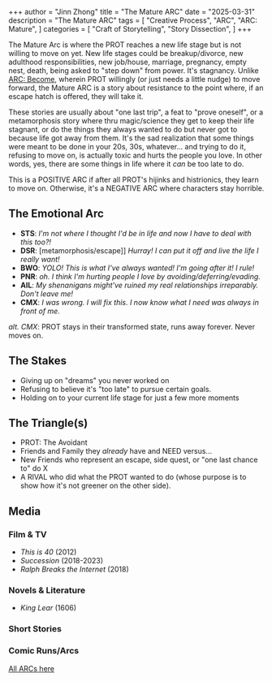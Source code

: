 +++
author = "Jinn Zhong"
title = "The Mature ARC"
date = "2025-03-31"
description = "The Mature ARC"
tags = [
   "Creative Process",
   "ARC",
   "ARC: Mature",
]
categories = [
   "Craft of Storytelling",
   "Story Dissection",
]
+++

The Mature Arc is where the PROT reaches a new life stage but is not willing to move on yet. New life stages could be breakup/divorce, new adulthood responsibilities, new job/house, marriage, pregnancy, empty nest, death, being asked to "step down" from power. It's stagnancy. Unlike [ARC: Become](https://journal.jinnzhong.com/tags/arc-become/), wherein PROT willingly (or just needs a little nudge) to move forward, the Mature ARC is a story about resistance to the point where, if an escape hatch is offered, they will take it.

These stories are usually about "one last trip", a feat to "prove oneself", or a metamorphosis story where thru magic/science they get to keep their life stagnant, or do the things they always wanted to do but never got to because life got away from them. It's the sad realization that some things were meant to be done in your 20s, 30s, whatever... and trying to do it, refusing to move on, is actually toxic and hurts the people you love. In other words, yes, there are some things in life where it _can_ be too late to do.

This is a POSITIVE ARC if after all PROT's hijinks and histrionics, they learn to move on. Otherwise, it's a NEGATIVE ARC where characters stay horrible.


## The Emotional Arc

* **STS**: _I'm not where I thought I'd be in life and now I have to deal with this too?!_
* **DSR**: [metamorphosis/escape]] _Hurray! I can put it off and live the life I really want!_
* **BWO**: _YOLO! This is what I've always wanted! I'm going after it! I rule!_
* **PNR**: _oh. I think I'm hurting people I love by avoiding/deferring/evading._
* **AIL**: _My shenanigans might've ruined my real relationships irreparably. Don't leave me!_
* **CMX**: _I was wrong. I will fix this. I now know what I need was always in front of me._

_alt. CMX_: PROT stays in their transformed state, runs away forever. Never moves on.

## The Stakes

* Giving up on "dreams" you never worked on
* Refusing to believe it's "too late" to pursue certain goals.
* Holding on to your current life stage for just a few more moments

## The Triangle(s)

* PROT: The Avoidant
* Friends and Family they _already_ have and NEED versus...
* New Friends who represent an escape, side quest, or "one last chance to" do X
* A RIVAL who did what the PROT wanted to do (whose purpose is to show how it's not greener on the other side).

## Media

### Film & TV
* _This is 40_ (2012)
* _Succession_ (2018-2023)
* _Ralph Breaks the Internet_ (2018)


### Novels & Literature
* _King Lear_ (1606)


### Short Stories

### Comic Runs/Arcs


[All ARCs here](https://journal.jinnzhong.com/tags/arc)
